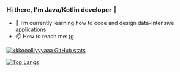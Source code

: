 ### Hi there, I'm Java/Kotlin developer 👋

<!--
**kkkooolllyyyaaa/kkkooolllyyyaaa** is a ✨ _special_ ✨ repository because its `README.md` (this file) appears on your GitHub profile.
Here are some ideas to get you started:
- 🔭 I’m currently working on ...
- 🌱 I’m currently learning ...
- 👯 I’m looking to collaborate on ...
- 🤔 I’m looking for help with ...
- 💬 Ask me about ...
- 📫 How to reach me: ...
- 😄 Pronouns: ...
- ⚡ Fun fact: ...
-->

- 🌱 I’m currently learning how to code and design data-intensive applications
- 📫 How to reach me: [tg](https://t.me/flyfalldie)

[![kkkooolllyyyaaa GitHub stats](https://github-readme-stats.vercel.app/api?username=kkkooolllyyyaaa)](https://github.com/anuraghazra/github-readme-stats)

[![Top Langs](https://github-readme-stats.vercel.app/api/top-langs/?username=kkkooolllyyyaaa&layout=compact)](https://github.com/anuraghazra/github-readme-stats)
